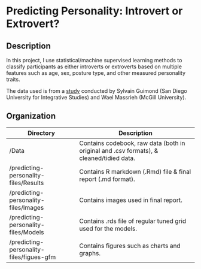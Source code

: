 # Predicting Personality: Introvert or Extrovert?

## Description 

In this project, I use statistical/machine supervised learning methods to classify participants as either introverts or extroverts based on multiple features such as age, sex, posture type, and other measured personality traits.

The data used is from a [study](https://journals.plos.org/plosone/article?id=10.1371/journal.pone.0037450) conducted by Sylvain Guimond (San Diego University for Integrative Studies) and Wael Massrieh (McGill University). 

## Organization
| Directory     | Description   |
| ------------- | ------------- |
| /Data     | Contains codebook, raw data (both in original and .csv formats), & cleaned/tidied data. |
| /predicting-personality-files/Results     | Contains R markdown (.Rmd) file & final report (.md format).      |
| /predicting-personality-files/Images | Contains images used in final report.      |
| /predicting-personality-files/Models | Contains .rds file of regular tuned grid used for the models.     |
| /predicting-personality-files/figues-gfm | Contains figures such as charts and graphs.    |

